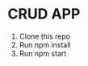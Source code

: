 # CRUD APP

1. Clone this repo                                                                                                             
2. Run npm install                                                                                                                                                       
3. Run npm start
